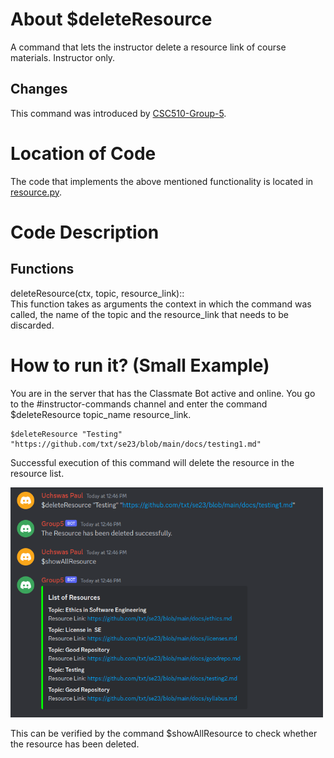 
  
# About $deleteResource

A command that lets the instructor delete a resource link of course materials. Instructor only.

## Changes

This command was introduced by [CSC510-Group-5](https://github.com/csc510-team5/ClassMateBot).

# Location of Code
The code that implements the above mentioned functionality is located in [resource.py](https://github.com/csc510-team5/ClassMateBot/blob/main/cogs/resource.py).

# Code Description
## Functions
deleteResource(ctx, topic, resource_link):: <br>
This function takes as arguments the context in which the command was called, the name of the topic and the resource_link that needs to be discarded.

# How to run it? (Small Example)
You are in the server that has the Classmate Bot active and online. You go to
 the #instructor-commands channel and enter the command
  $deleteResource topic_name resource_link.
```
$deleteResource "Testing" "https://github.com/txt/se23/blob/main/docs/testing1.md"
```
Successful execution of this command will delete the resource in the resource list.

<img src="https://github.com/csc510-team5/ClassMateBot/blob/main/data/media/delete-resource.png?raw=true" width="500">

This can be verified by the command $showAllResource to check whether the resource has been deleted. 

